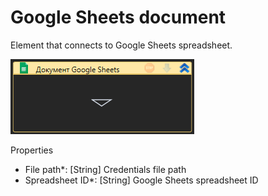 # Google Sheets document

Element that connects to Google Sheets spreadsheet.

![](<../../../.gitbook/assets/image (255).png>)

Properties

* File path\*: \[String] Credentials file path
* Spreadsheet ID\*: \[String] Google Sheets spreadsheet ID
